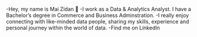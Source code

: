 -Hey, my name is Mai Zidan 👋
-I work as a Data & Analytics Analyst. 
I have a Bachelor’s degree in Commerce and Business Adminstration.
-I really enjoy connecting with like-minded data people, sharing my skills, experience and personal journey within the world of data.
-Find me on LinkedIn 
